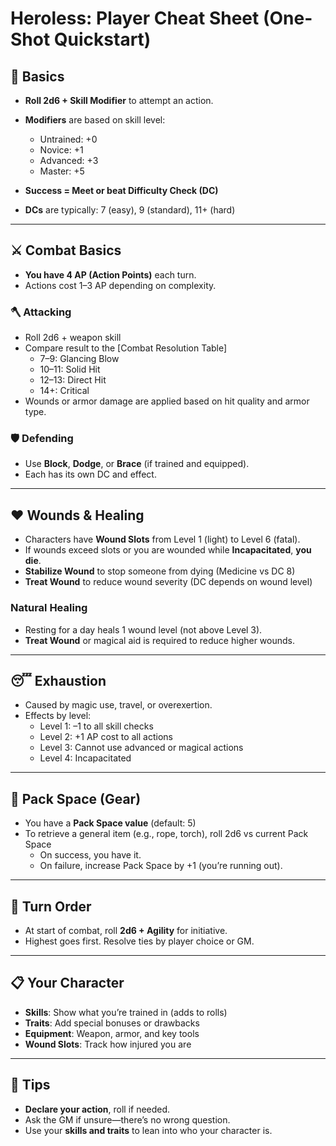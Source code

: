 # Heroless: Player Cheat Sheet (One-Shot Quickstart)

## 🎲 Basics
- **Roll 2d6 + Skill Modifier** to attempt an action.
- **Modifiers** are based on skill level:
  - Untrained: +0
  - Novice: +1
  - Advanced: +3
  - Master: +5

- **Success = Meet or beat Difficulty Check (DC)**
- **DCs** are typically: 7 (easy), 9 (standard), 11+ (hard)

---

## ⚔️ Combat Basics
- **You have 4 AP (Action Points)** each turn.
- Actions cost 1–3 AP depending on complexity.

### 🪓 Attacking
- Roll 2d6 + weapon skill
- Compare result to the [Combat Resolution Table]
  - 7–9: Glancing Blow
  - 10–11: Solid Hit
  - 12–13: Direct Hit
  - 14+: Critical
- Wounds or armor damage are applied based on hit quality and armor type.

### 🛡️ Defending
- Use **Block**, **Dodge**, or **Brace** (if trained and equipped).
- Each has its own DC and effect.

---

## ❤️ Wounds & Healing
- Characters have **Wound Slots** from Level 1 (light) to Level 6 (fatal).
- If wounds exceed slots or you are wounded while **Incapacitated**, **you die**.
- **Stabilize Wound** to stop someone from dying (Medicine vs DC 8)
- **Treat Wound** to reduce wound severity (DC depends on wound level)

### Natural Healing
- Resting for a day heals 1 wound level (not above Level 3).
- **Treat Wound** or magical aid is required to reduce higher wounds.

---

## 😴 Exhaustion
- Caused by magic use, travel, or overexertion.
- Effects by level:
  - Level 1: –1 to all skill checks
  - Level 2: +1 AP cost to all actions
  - Level 3: Cannot use advanced or magical actions
  - Level 4: Incapacitated

---

## 🎒 Pack Space (Gear)
- You have a **Pack Space value** (default: 5)
- To retrieve a general item (e.g., rope, torch), roll 2d6 vs current Pack Space
  - On success, you have it.
  - On failure, increase Pack Space by +1 (you’re running out).

---

## 🔁 Turn Order
- At start of combat, roll **2d6 + Agility** for initiative.
- Highest goes first. Resolve ties by player choice or GM.

---

## 📋 Your Character
- **Skills**: Show what you’re trained in (adds to rolls)
- **Traits**: Add special bonuses or drawbacks
- **Equipment**: Weapon, armor, and key tools
- **Wound Slots**: Track how injured you are

---

## 🧠 Tips
- **Declare your action**, roll if needed.
- Ask the GM if unsure—there’s no wrong question.
- Use your **skills and traits** to lean into who your character is.
